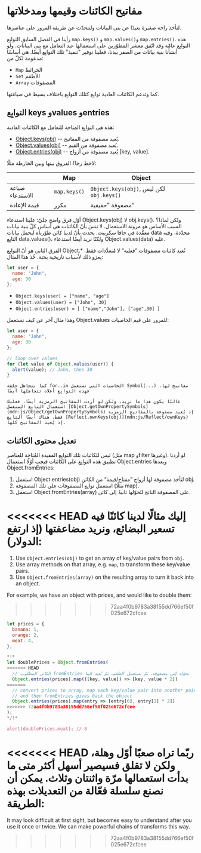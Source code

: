 # مفاتيح الكائنات وقيمها ومدخلاتها

لنأخذ راحة صغيرة بعيدًا عن بنى البيانات ولنتحدّث عن طريقة المرور على عناصرها.

رأينا في الفصل السابق التوابِع `map.keys()`‎ و `map.values()`و `map.entries()`. هذه التوابِع عامّة وقد اتّفق معشر المطوّرين على استعمالها عند التعامل مع بنى البيانات. ولو أنشأنا بنية بيانات من الصفر بيدنا، فعلينا توفير "تنفيذ" تلك التوابِع أيضًا. هي أساسًا مدعومة لكلّ من:

- `Map` الخرائط
- `Set` الأطقم
- `Array` المصفوفات

كما وتدعم الكائنات العادية توابِع كتلك التوابِع باختلاف بسيط في صياغتها.

## التوابِع keys وvalues وentries

هذه هي التوابِع المتاحة للتعامل مع الكائنات العادية:

- [Object.keys(obj)](mdn:js/Object/keys) -- يُعيد مصفوفة من المفاتيح.
- [Object.values(obj)](mdn:js/Object/values) -- يُعيد مصفوفة من القيم.
- [Object.entries(obj)](mdn:js/Object/entries) -- يُعيد مصفوفة من أزواج [key, value].

لاحظ رجاءً الفروق بينها وبين الخارطة مثلًا:

|                 | Map          | Object                                   |
| --------------- | ------------ | ---------------------------------------- |
| صياغة الاستدعاء | `map.keys()` | `Object.keys(obj)`, لكن ليس `obj.keys()` |
| قيمة الإعادة    | مكرر         | مصفوفة ”حقيقية“                          |

أوّل فرق واضح جليّ: علينا استدعاء Object.keys(obj)‎ لا obj.keys()‎. ولكن لماذا؟ السبب الأساس هو مرونة الاستعمال. لا تنسَ بأنّ الكائنات هي أساس كلّ بنية بيانات معقّدة في جافا سكريبت. يحدث بأنّ لدينا كائن طوّرناه ليحمل بيانات data محدّدة، وفيه التابِع data.values()‎، ولكنّا نريد أيضًا استدعاء Object.values(data)‎ عليه.

الفرق الثاني هو أنّ التوابِع Object.\* تُعيد كائنات مصفوفات ”فعلية“ لا مُتعدَّدات فقط. يعزو ذلك لأسباب تاريخية بحتة. خُذ هذا المثال:

```js
let user = {
  name: "John",
  age: 30
};
```

- `Object.keys(user) = ["name", "age"]`
- `Object.values(user) = ["John", 30]`
- `Object.entries(user) = [ ["name","John"], ["age",30] ]`

وهذا مثال آخر عن كيف نستعمل Object.values للمرور على قيم الخاصيات:

```js run
let user = {
  name: "John",
  age: 30
};

// loop over values
for (let value of Object.values(user)) {
  alert(value); // John, then 30
}
```

```warn header="Object.keys/values/entries تتجاهل هذه التوابِع الخاصيات الرمزية"
كما تتجاهل حلقة for..in الخاصيات التي تستعمل Symbol(...)‎ مفاتيح لها، فهذه التوابِع أعلاه تتجاهلها أيضًا

غالبًا يكون هذا ما نريد، ولكن لو أردت المفاتيح الرمزية أيضًا، فعليك استعمال التابِع المنفصل [Object.getOwnPropertySymbols](mdn:js/Object/getOwnPropertySymbols) إذ يُعيد مصفوفة بالمفاتيح الرمزية فقط. هناك أيضًا التابِع [Reflect.ownKeys(obj)](mdn:js/Reflect/ownKeys) إذ يُعيد المفاتيح كلها.
```

## تعديل محتوى الكائنات

ليس للكائنات تلك التوابِع المفيدة المُتاحة للعناصر (مثل map وfilter وغيرها). لو أردنا تطبيق هذه التوابِع على الكائنات فيجب أوّلًا استعمال Object.entries وبعدها Object.fromEntries:

1. استعمل Object.entries(obj)‎ لتأخذ مصفوفة لها أزواج ”مفتاح/قيمة“ من الكائن obj.
2. استعمل توابِع المصفوفات على تلك المصفوفة (مثلًا map).
3. استعمل Object.fromEntries(array)‎ على المصفوفة الناتج لتُحوّلها ثانيةً إلى كائن.

<<<<<<< HEAD
إليك مثالًا لدينا كائنًا فيه تسعير البضائع، ونريد مضاعفتها (إذ ارتفع الدولار):
=======
1. Use `Object.entries(obj)` to get an array of key/value pairs from `obj`.
2. Use array methods on that array, e.g. `map`, to transform these key/value pairs.
3. Use `Object.fromEntries(array)` on the resulting array to turn it back into an object.

For example, we have an object with prices, and would like to double them:
>>>>>>> 72aa4f0b9783a38155dd766ef50f025e672cfcee

```js run
let prices = {
  banana: 1,
  orange: 2,
  meat: 4,
};

*!*
let doublePrices = Object.fromEntries(
<<<<<<< HEAD
  // ‫نحوّله إلى مصفوفة، ثمّ نستعمل الطقم، ثمّ يُعيد إلينا fromEntries الكائن المطلوب
  Object.entries(prices).map(([key, value]) => [key, value * 2])
=======
  // convert prices to array, map each key/value pair into another pair
  // and then fromEntries gives back the object
  Object.entries(prices).map(entry => [entry[0], entry[1] * 2])
>>>>>>> 72aa4f0b9783a38155dd766ef50f025e672cfcee
);
*/!*

alert(doublePrices.meat); // 8
```

<<<<<<< HEAD
ربّما تراه صعبًا أوّل وهلة، ولكن لا تقلق فسيصير أسهل أكثر متى ما بدأت استعمالها مرّة واثنتان وثلاث. يمكن أن نصنع سلسلة فعّالة من التعديلات بهذه الطريقة:
=======
It may look difficult at first sight, but becomes easy to understand after you use it once or twice. We can make powerful chains of transforms this way.
>>>>>>> 72aa4f0b9783a38155dd766ef50f025e672cfcee
